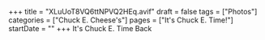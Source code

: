 +++
title = "XLuUoT8VQ6ttNPVQ2HEq.avif"
draft = false
tags = ["Photos"]
categories = ["Chuck E. Cheese's"]
pages = ["It's Chuck E. Time!"]
startDate = ""
+++
It's Chuck E. Time Back
